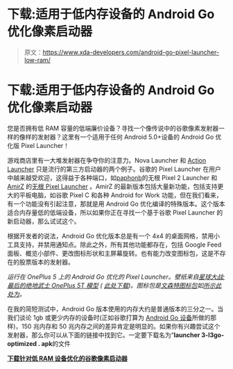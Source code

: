 # 下载:适用于低内存设备的 Android Go 优化像素启动器

> 原文：<https://www.xda-developers.com/android-go-pixel-launcher-low-ram/>

# 下载:适用于低内存设备的 Android Go 优化像素启动器

您是否拥有低 RAM 容量的低端廉价设备？寻找一个像传说中的谷歌像素发射器一样的像样的发射器？这里有一个适用于任何 Android 5.0+设备的 Android Go 优化版 Pixel Launcher！

游戏商店里有一大堆发射器在争夺你的注意力。Nova Launcher 和 [Action Launcher](https://www.xda-developers.com/tag/action-launcher/) 只是流行的第三方启动器的两个例子。谷歌的 Pixel Launcher 在用户中越来越受欢迎，这得益于各种端口，如[paphonb](https://www.xda-developers.com/pixel-launcher-mod-pixel-3-search-bar/)的无根 Pixel 2 Launcher 和 [AmirZ](https://forum.xda-developers.com/member.php?u=3012129) 的[无根 Pixel Launcher](https://www.xda-developers.com/rootless-pixel-launcher-3-4-released-large-tablet-support/) 。AmirZ 的最新版本包括大量新功能，包括支持更大的平板电脑，如谷歌 Pixel C 和各种 Android for Work 功能，但在我们看来，有一个功能没有引起注意，那就是用 Android Go 优化编译的特殊版本。这个版本适合内存量低的低端设备，所以如果你正在寻找一个基于谷歌 Pixel Launcher 的新启动器，那么试试这个。

根据开发者的说法，Android Go 优化版本总是有一个 4x4 的桌面网格，禁用小工具支持，并禁用通知点。除此之外，所有其他功能都存在，包括 Google Feed 面板、概览小部件、更改图标形状和主屏幕旋转。也有能力改变图标包，这是不存在的股票版本的发射器。

*运行在 OnePlus 5 上的 Android Go 优化的 Pixel Launcher。壁纸来自[星球大战:最后的绝地武士 OnePlus 5T 模型](https://www.xda-developers.com/oneplus-5t-star-wars-edition-the-last-jedi/) ( [此处下载](https://www.xda-developers.com/official-star-wars-the-last-jedi-wallpapers-oneplus-5t/))。图标包是[文森特图标包](https://play.google.com/store/apps/details?id=com.ddevicers.vincenticonpack)如[所示此处为](https://www.youtube.com/watch?v=fGnv8cQvDbM)。*

在我的简短测试中，Android Go 版本使用的内存大约是普通版本的三分之一。当我们谈论 1gb 或更少内存的设备时(正如谷歌打算为 [Android Go 设备](https://www.xda-developers.com/android-go-old-android-8-1-oreo/)所做的那样)，150 兆内存和 50 兆内存之间的差异肯定是明显的。如果你有兴趣尝试这个发射器，那么你可以从下面的链接中找到它。一定要下载名为“**launcher 3-l3go-optimized . apk**的文件

[**下载针对低 RAM 设备优化的谷歌像素启动器**](https://github.com/amirzaidi/launcher3/releases)